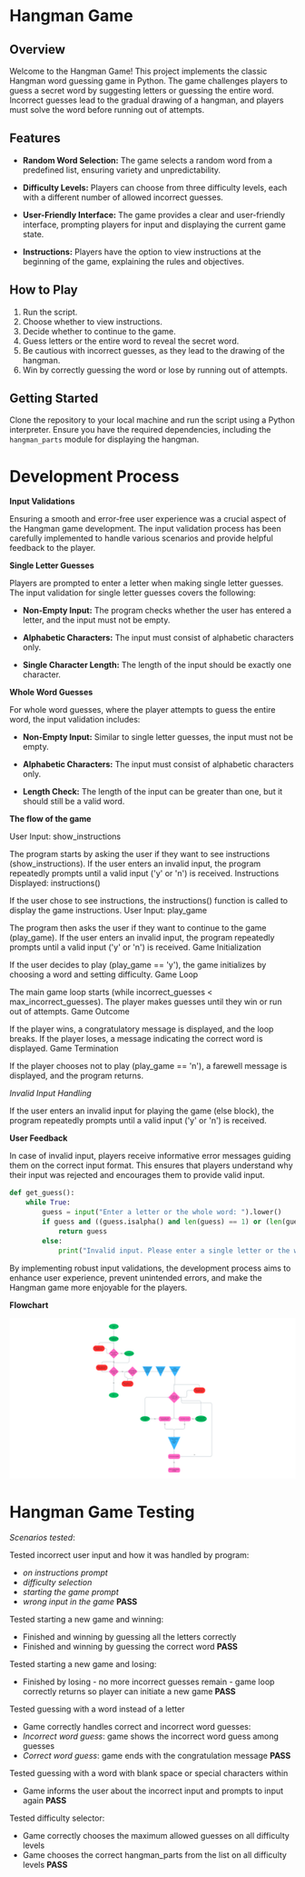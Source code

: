 # Hangman Game

## Overview

Welcome to the Hangman Game! This project implements the classic Hangman word guessing game in Python. The game challenges players to guess a secret word by suggesting letters or guessing the entire word. Incorrect guesses lead to the gradual drawing of a hangman, and players must solve the word before running out of attempts.

## Features

- **Random Word Selection:** The game selects a random word from a predefined list, ensuring variety and unpredictability.

- **Difficulty Levels:** Players can choose from three difficulty levels, each with a different number of allowed incorrect guesses.

- **User-Friendly Interface:** The game provides a clear and user-friendly interface, prompting players for input and displaying the current game state.

- **Instructions:** Players have the option to view instructions at the beginning of the game, explaining the rules and objectives.

## How to Play

1. Run the script.
2. Choose whether to view instructions.
3. Decide whether to continue to the game.
4. Guess letters or the entire word to reveal the secret word.
5. Be cautious with incorrect guesses, as they lead to the drawing of the hangman.
6. Win by correctly guessing the word or lose by running out of attempts.

## Getting Started

Clone the repository to your local machine and run the script using a Python interpreter. Ensure you have the required dependencies, including the `hangman_parts` module for displaying the hangman.

# Development Process

**Input Validations**

Ensuring a smooth and error-free user experience was a crucial aspect of the Hangman game development. The input validation process has been carefully implemented to handle various scenarios and provide helpful feedback to the player.

**Single Letter Guesses**

Players are prompted to enter a letter when making single letter guesses. The input validation for single letter guesses covers the following:

- **Non-Empty Input:** The program checks whether the user has entered a letter, and the input must not be empty.

- **Alphabetic Characters:** The input must consist of alphabetic characters only.

- **Single Character Length:** The length of the input should be exactly one character.

**Whole Word Guesses**

For whole word guesses, where the player attempts to guess the entire word, the input validation includes:

- **Non-Empty Input:** Similar to single letter guesses, the input must not be empty.

- **Alphabetic Characters:** The input must consist of alphabetic characters only.

- **Length Check:** The length of the input can be greater than one, but it should still be a valid word.

**The flow of the game**

User Input: show_instructions

The program starts by asking the user if they want to see instructions (show_instructions).
If the user enters an invalid input, the program repeatedly prompts until a valid input ('y' or 'n') is received.
Instructions Displayed: instructions()

If the user chose to see instructions, the instructions() function is called to display the game instructions.
User Input: play_game

The program then asks the user if they want to continue to the game (play_game).
If the user enters an invalid input, the program repeatedly prompts until a valid input ('y' or 'n') is received.
Game Initialization

If the user decides to play (play_game == 'y'), the game initializes by choosing a word and setting difficulty.
Game Loop

The main game loop starts (while incorrect_guesses < max_incorrect_guesses).
The player makes guesses until they win or run out of attempts.
Game Outcome

If the player wins, a congratulatory message is displayed, and the loop breaks.
If the player loses, a message indicating the correct word is displayed.
Game Termination

If the player chooses not to play (play_game == 'n'), a farewell message is displayed, and the program returns.

*Invalid Input Handling*

If the user enters an invalid input for playing the game (else block), the program repeatedly prompts until a valid input ('y' or 'n') is received.

**User Feedback**

In case of invalid input, players receive informative error messages guiding them on the correct input format. This ensures that players understand why their input was rejected and encourages them to provide valid input.

```python
def get_guess():
    while True:
        guess = input("Enter a letter or the whole word: ").lower()
        if guess and ((guess.isalpha() and len(guess) == 1) or (len(guess) > 1 and guess.isalpha())):
            return guess
        else:
            print("Invalid input. Please enter a single letter or the whole word.")
```

By implementing robust input validations, the development process aims to enhance user experience, prevent unintended errors, and make the Hangman game more enjoyable for the players.

**Flowchart**

![flowchart](./images/flowchart.png)

# Hangman Game Testing

*Scenarios tested*:

Tested incorrect user input and how it was handled by program:
- *on instructions prompt*
- *difficulty selection*
- *starting the game prompt*
- *wrong input in the game*
**PASS**

Tested starting a new game and winning:
- Finished and winning by guessing all the letters correctly
- Finished and winning by guessing the correct word
**PASS**

Tested starting a new game and losing:
- Finished by losing - no more incorrect guesses remain - game loop correctly returns so player can initiate a new game
**PASS**

Tested guessing with a word instead of a letter
- Game correctly handles correct and incorrect word guesses:
- *Incorrect word guess*: game shows the incorrect word guess among guesses
- *Correct word guess*: game ends with the congratulation message
**PASS**

Tested guessing with a word with blank space or special characters within
- Game informs the user about the incorrect input and prompts to input again
**PASS**

Tested difficulty selector:
- Game correctly chooses the maximum allowed guesses on all difficulty levels
- Game chooses the correct hangman_parts from the list on all difficulty levels
**PASS**
